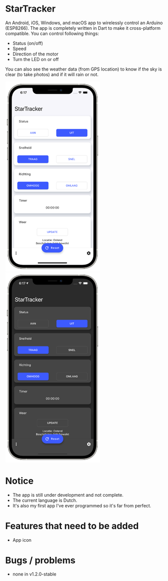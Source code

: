 # StarTracker
An Android, iOS, Windows, and macOS app to wirelessly control an Arduino (ESP8266).
The app is completely written in Dart to make it cross-platform compatible.
You can control following things:
- Status (on/off)
- Speed
- Direction of the motor
- Turn the LED on or off

You can also see the weather data (from GPS location) to know if the sky is clear (to take photos) and if it will rain or not.

<div align="left">
    <img src="/screenshot/Homescreen.png" width="300"/>
     <img src="/screenshot/Homescreen-dark.png" width="300"/>
</div>

# Notice

- The app is still under development and not complete.
- The current language is Dutch.
- It's also my first app I've ever programmed so it's far from perfect.


# Features that need to be added

- App icon


# Bugs / problems

- none in v1.2.0-stable
